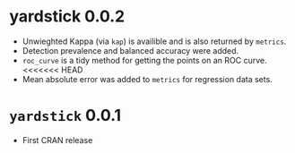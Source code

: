 
# yardstick 0.0.2

* Unwieghted Kappa (via `kap`) is availible and is also returned by `metrics`. 
* Detection prevalence and balanced accuracy were added. 
* `roc_curve` is a tidy method for getting the points on an ROC curve. 
<<<<<<< HEAD
* Mean absolute error was added to `metrics` for regression data sets. 


# `yardstick` 0.0.1

* First CRAN release
